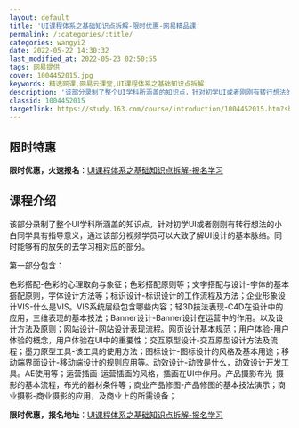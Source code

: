 ```yaml
---
layout: default
title: 'UI课程体系之基础知识点拆解-限时优惠-网易精品课'
permalink: /:categories/:title/
categories: wangyi2
date: 2022-05-22 14:30:32
last_modified_at: 2022-05-23 02:50:55
tags: 网易提供
cover: 1004452015.jpg
keywords: 精选网课,网易云课堂,UI课程体系之基础知识点拆解
description: '该部分录制了整个UI学科所涵盖的知识点，针对初学UI或者刚刚有转行想法的小白同学具有指导意义，通过该部分视频学员可以大致'
classid: 1004452015
targetlink: https://study.163.com/course/introduction/1004452015.htm?share=1&shareId=1025206652&utm_campaign=share&utm_medium=iphoneShare&utm_source=&utm_u=1025206652
---
```


## 限时特惠

**限时优惠，火速报名**：[UI课程体系之基础知识点拆解-报名学习](https://study.163.com/course/introduction/1004452015.htm?share=1&shareId=1025206652&utm_campaign=share&utm_medium=iphoneShare&utm_source=&utm_u=1025206652)

## 课程介绍

该部分录制了整个UI学科所涵盖的知识点，针对初学UI或者刚刚有转行想法的小白同学具有指导意义，通过该部分视频学员可以大致了解UI设计的基本脉络。同时能够有的放矢的去学习相对应的部分。

 第一部分包含： 

色彩搭配-色彩的心理取向与象征；色彩搭配原则等；文字搭配与设计-字体的基本搭配原则，字体设计方法等；标识设计-标识设计的工作流程及方法；企业形象设计VIS-什么是VIS。VIS系统层级包含哪些内容；轻3D技法表现-C4D在设计中的应用，三维表现的基本技法；Banner设计-Banner设计在运营中的作用。以及设计方法及原则；网站设计-网站设计表现流程。网页设计基本规范；用户体验-用户体验的概念，用户体验在UI中的重要性；交互原型设计-交互原型设计方法及流程；墨刀原型工具-该工具的使用方法；图标设计-图标设计的风格及基本用途；移动端界面设计-移动端设计的规则应用等。动效设计-动效是什么，动效设计开发工具。AE使用等；运营插画-运营插画的风格，插画在UI中作用。产品摄影布光-摄影的基本流程，布光的器材条件等；商业产品修图-产品修图的基本技法演示；商业摄影-商业摄影的应用，及商业上的所需设备；

**限时优惠，报名地址**：[UI课程体系之基础知识点拆解-报名学习](https://study.163.com/course/introduction/1004452015.htm?share=1&shareId=1025206652&utm_campaign=share&utm_medium=iphoneShare&utm_source=&utm_u=1025206652)


